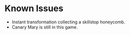 # Known Issues
- Instant transformation collecting a skillstop honeycomb.
- Canary Mary is still in this game.